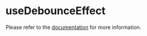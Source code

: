# useDebounceEffect



Please refer to the [documentation](https://www.raddix.website/docs/use-debounce-effect) for more information.